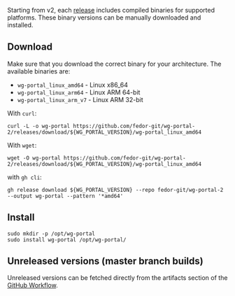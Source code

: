 Starting from v2, each [release](https://github.com/fedor-git/wg-portal-2/releases) includes compiled binaries for supported platforms.
These binary versions can be manually downloaded and installed.

## Download

Make sure that you download the correct binary for your architecture. The available binaries are:

- `wg-portal_linux_amd64` - Linux x86_64
- `wg-portal_linux_arm64` - Linux ARM 64-bit
- `wg-portal_linux_arm_v7` - Linux ARM 32-bit

With `curl`:

```shell
curl -L -o wg-portal https://github.com/fedor-git/wg-portal-2/releases/download/${WG_PORTAL_VERSION}/wg-portal_linux_amd64 
```

With `wget`:

```shell
wget -O wg-portal https://github.com/fedor-git/wg-portal-2/releases/download/${WG_PORTAL_VERSION}/wg-portal_linux_amd64
```

with `gh cli`:

```shell
gh release download ${WG_PORTAL_VERSION} --repo fedor-git/wg-portal-2 --output wg-portal --pattern '*amd64'
```



## Install

```shell
sudo mkdir -p /opt/wg-portal
sudo install wg-portal /opt/wg-portal/
```

## Unreleased versions (master branch builds)

Unreleased versions can be fetched directly from the artifacts section of the [GitHub Workflow](https://github.com/fedor-git/wg-portal-2/actions/workflows/docker-publish.yml?query=branch%3Amaster).

